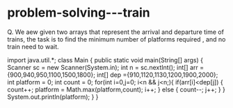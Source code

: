 # problem-solving---train

Q. We aew given two arrays that represent the arrival and departure time of trains, the task is to find the minimum number of platforms required , and no train need to wait.

import java.util.*;
class Main {
    public static void main(String[] args) {
        Scanner sc = new Scanner(System.in);
        int n = sc.nextInt();
        int[] arr ={900,940,950,1100,1500,1800};
        int[] dep ={910,1120,1130,1200,1900,2000};
        int platform = 0;
        int count = 0;
        for(int i=0,j=0; i<n && j<n;){
                if(arr[i]<dep[j])
                {
                    count++;
                    platform = Math.max(platform,count);
                    i++;
                }
                else
                {
                    count--;
                    j++;
                }
            }
            System.out.println(platform);
        }
    }

